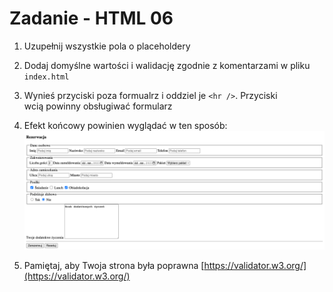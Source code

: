 # Zadanie - HTML 06

1. Uzupełnij wszystkie pola o placeholdery

2. Dodaj domyślne wartości i walidację zgodnie z komentarzami w pliku `index.html`

3. Wynieś przyciski poza formualrz i oddziel je `<hr />`. Przyciski wcią powinny obsługiwać formularz

4. Efekt końcowy powinien wyglądać w ten sposób:
    ![Efekt końcowy](./images/preview.png)

5. Pamiętaj, aby Twoja strona była poprawna [https://validator.w3.org/](https://validator.w3.org/)